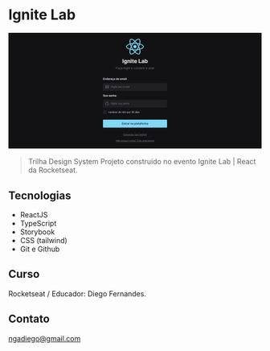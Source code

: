 
# Ignite Lab

![preview](./.github/preview.png)

> Trilha Design System
Projeto construido no evento Ignite Lab | React da Rocketseat.

## Tecnologias
- ReactJS
- TypeScript
- Storybook
- CSS (tailwind)
- Git e Github

## Curso

Rocketseat / Educador: Diego Fernandes.

## Contato

ngadiego@gmail.com